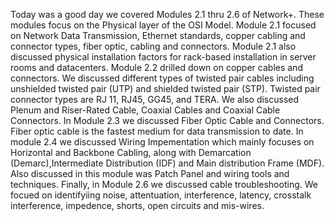 Today was a good day we covered Modules 2.1 thru 2.6 of Network+. 
These modules focus on the Physical layer of the OSI Model.
Module 2.1 focused on Network Data Transmission, Ethernet standards, copper cabling and connector types, fiber optic, cabling and connectors.
Module 2.1 also discussed physical installation factors for rack-based installation in server rooms and datacenters.
Module 2.2 drilled down on copper cables and connectors. 
We discussed different types of twisted pair cables including unshielded twisted pair (UTP) and shielded twisted pair (STP).
Twisted pair connector types are RJ 11, RJ45, GG45, and TERA.
We also discussed Plenum and Riser-Rated Cable, Coaxial Cables and Coaxial Cable Connectors.
In Module 2.3 we discussed Fiber Optic Cable and Connectors. 
Fiber optic cable is the fastest medium for data transmission to date.
In module 2.4 we discussed Wiring Impementation which mainly focuses on Horizontal and Backbone Cabling, along with Demarcation (Demarc),Intermediate Distribution (IDF) and Main distribution Frame (MDF).
Also discussed in this module was Patch Panel and wiring tools and techniques.
Finally, in Module 2.6 we discussed cable troubleshooting.
We focued on identifyiing noise, attentuation, interference, latency, crosstalk interference, impedence, shorts, open circuits and mis-wires.
